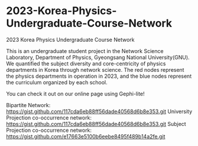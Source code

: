 # 2023-Korea-Physics-Undergraduate-Course-Network
2023 Korea Physics Undergraduate Course Network

This is an undergraduate student project in the Network Science Laboratory, Department of Physics, Gyeongsang National University(GNU). We quantified the subject diversity and core-centricity of physics departments in Korea through network science. The red nodes represent the physics departments in operation in 2023, and the blue nodes represent the curriculum organized by each school. 

You can check it out on our online page using Gephi-lite! 

Bipartite Network: https://gist.github.com/117cda6eb88ff56dade40568d6b8e353.git
University Projection co-occurrence network: https://gist.github.com/117cda6eb88ff56dade40568d6b8e353.git
Subject Projection co-occurrence network: https://gist.github.com/e17663e5100b6eebe8495f489b14a2fe.git
